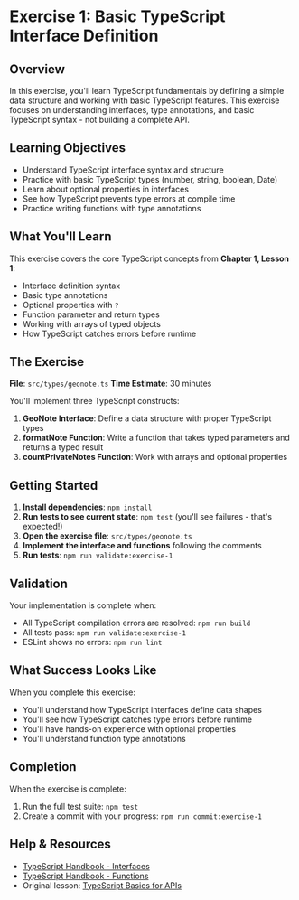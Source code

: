 # Exercise 1: Basic TypeScript Interface Definition

## Overview

In this exercise, you'll learn TypeScript fundamentals by defining a simple data structure and working with basic TypeScript features. This exercise focuses on understanding interfaces, type annotations, and basic TypeScript syntax - not building a complete API.

## Learning Objectives

- Understand TypeScript interface syntax and structure
- Practice with basic TypeScript types (number, string, boolean, Date)
- Learn about optional properties in interfaces
- See how TypeScript prevents type errors at compile time
- Practice writing functions with type annotations

## What You'll Learn

This exercise covers the core TypeScript concepts from **Chapter 1, Lesson 1**:
- Interface definition syntax
- Basic type annotations
- Optional properties with `?`
- Function parameter and return types
- Working with arrays of typed objects
- How TypeScript catches errors before runtime

## The Exercise

**File**: `src/types/geonote.ts`
**Time Estimate**: 30 minutes

You'll implement three TypeScript constructs:

1. **GeoNote Interface**: Define a data structure with proper TypeScript types
2. **formatNote Function**: Write a function that takes typed parameters and returns a typed result
3. **countPrivateNotes Function**: Work with arrays and optional properties

## Getting Started

1. **Install dependencies**: `npm install`
2. **Run tests to see current state**: `npm test` (you'll see failures - that's expected!)
3. **Open the exercise file**: `src/types/geonote.ts`
4. **Implement the interface and functions** following the comments
5. **Run tests**: `npm run validate:exercise-1`

## Validation

Your implementation is complete when:
- All TypeScript compilation errors are resolved: `npm run build`
- All tests pass: `npm run validate:exercise-1`
- ESLint shows no errors: `npm run lint`

## What Success Looks Like

When you complete this exercise:
- You'll understand how TypeScript interfaces define data shapes
- You'll see how TypeScript catches type errors before runtime
- You'll have hands-on experience with optional properties
- You'll understand function type annotations

## Completion

When the exercise is complete:
1. Run the full test suite: `npm test`  
2. Create a commit with your progress: `npm run commit:exercise-1`

## Help & Resources

- [TypeScript Handbook - Interfaces](https://www.typescriptlang.org/docs/handbook/2/objects.html)
- [TypeScript Handbook - Functions](https://www.typescriptlang.org/docs/handbook/2/functions.html)
- Original lesson: [TypeScript Basics for APIs](../../ch1-typescript-fundamentals/C1L1-typescript-basics-for-apis.md)